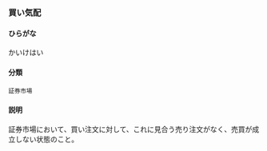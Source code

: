 <div style="display:none;">

## [あ行](securities-terms?id=あ行)
## [か行](securities-terms?id=か行)

</div>

### 買い気配

#### ひらがな

かいけはい

#### 分類

`証券市場`

#### 説明

証券市場において、買い注文に対して、これに見合う売り注文がなく、売買が成立しない状態のこと。

<div style="display:none;">

## [さ行](securities-terms?id=さ行)
## [た行](securities-terms?id=た行)
## [な行](securities-terms?id=な行)
## [は行](securities-terms?id=は行)
## [ま行](securities-terms?id=ま行)
## [や行](securities-terms?id=や行)
## [ら行](securities-terms?id=ら行)
## [わ行](securities-terms?id=わ行)
## [英数字・記号](securities-terms?id=英数字・記号)

</div>

